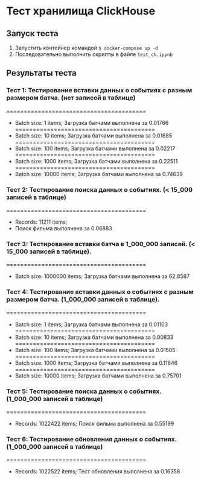 # Тест хранилища ClickHouse

## Запуск теста
1. Запустить контейнер командой  ```$ docker-compose up -d```
2. Последовательно выполнить скрипты в файле ```test_ch.ipynb```

## Результаты теста

### Tecт 1: Тестирование вставки данных о событиях с разным размером батча. (нет записей в таблице)

========================================
- Batch size: 1 items;
Загрузка батчами выполнена за 0.01766
========================================
- Batch size: 10 items;
Загрузка батчами выполнена за 0.01685
========================================
- Batch size: 100 items;
Загрузка батчами выполнена за 0.02217
========================================
- Batch size: 1000 items;
Загрузка батчами выполнена за 0.22511
========================================
- Batch size: 10000 items;
Загрузка батчами выполнена за 0.74639

### Tecт 2: Тестирование поиска данных о событиях. (< 15_000 записей в таблице)

========================================
- Records: 11211 items;
- Поиск фильма выполнена за 0.06883

### Tecт 3: Тестирование вставки батча в 1_000_000 записей. (< 15_000 записей в таблице).

========================================
- Batch size: 1000000 items;
Загрузка батчами выполнена за 62.8587

### Tecт 4: Тестирование вставки данных о событиях с разным размером батча. (1_000_000 записей в таблице).

========================================
- Batch size: 1 items;
Загрузка батчами выполнена за 0.01103
========================================
- Batch size: 10 items;
Загрузка батчами выполнена за 0.00833
========================================
- Batch size: 100 items;
Загрузка батчами выполнена за 0.01505
========================================
- Batch size: 1000 items;
Загрузка батчами выполнена за 0.11646
========================================
- Batch size: 10000 items;
Загрузка батчами выполнена за 0.75701

### Тест 5: Тестирование поиска данных о событиях. (1_000_000 записей в таблице)

========================================
- Records: 1022422 items;
Поиск фильма выполнена за 0.55199

### Тест 6: Тестирование обновления данных о событиях. (1_000_000 записей в таблице)

========================================
- Records: 1022522 items;
Тест обновления выполнена за 0.16358